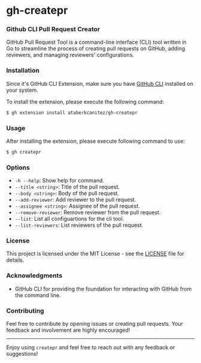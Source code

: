 # gh-createpr
### Github CLI Pull Request Creator

GitHub Pull Request Tool is a command-line interface (CLI) tool written in Go to streamline the process of creating pull requests on GitHub, adding reviewers, and managing reviewers' configurations.

### Installation
Since it's GitHub CLI Extension, make sure you have [GitHub CLI](https://cli.github.com) installed on your system.

To install the extension, please execute the following command:

```bash
$ gh extension install ataberkcanitez/gh-createpr
```

### Usage

After installing the extension, please execute following command to use:

```bash
$ gh createpr
```

### Options

* `-h --help`: Show help for command.
* `--title <string>`: Title of the pull request.
* `--body <string>`: Body of the pull request.
* `--add-reviewer`: Add reviewer to the pull request.
* `--assignee <string>`: Assignee of the pull request.
* `--remove-reviewer`: Remove reviewer from the pull request.
* `--list`: List all configuartions for the cli tool.
* `--list-reviewers`: List reviewers of the pull request.

### License
This project is licensed under the MIT License - see the [LICENSE](LICENSE.md) file for details.


### Acknowledgments

- GitHub CLI for providing the foundation for interacting with GitHub from the command line.

### Contributing

Feel free to contribute by opening issues or creating pull requests. Your feedback and involvement are highly encouraged!

---
Enjoy using `createpr` and feel free to reach out with any feedback or suggestions!
